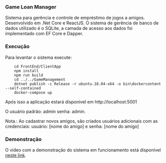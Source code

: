 ﻿### Game Loan Manager

Sistema para gerência e controle de empréstimo de jogos a amigos. Desenvolvido em .Net Core e ReactJS. O sistema de gerência de banco de dados utilizado é o SQLite, a camada de acesso aos dados foi implementado com EF Core e Dapper.

### Execução
Para levantar o sistema execute:

		cd FrontEnd/ClientApp
		npm install
		npm run build
		cd ../../GameManagement
		dotnet publish -c Release -r ubuntu.18.04-x64 -o bin\dockercontent --self-contained
		docker-compose up

Após isso a aplicação estará disponível em http://localhost:5001

O usuário padrão: admin  senha: admin.

Nota.: Ao cadastrar novos amigos, são criados usuários adicionais com as credenciais:
usuário: [nome do amigo]  e senha: [nome do amigo]

### Demonstração
O vídeo com a demonstração do sistema em funcionamento está disponível [neste link](https://youtu.be/1OALMgovr0c).
